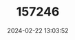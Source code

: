 ---
title: "157246"
category: "Chamaeleo chamaeleon"
draft: false
date: 2024-02-22 13:03:52
languages:
  English: ["Common Chameleon", "Mediterranean Chameleon"]
  Turkish: ["Bukalemun"]
  Portuguese: ["Camaleão"]
  Spanish; Castilian: ["Camaleón Común"]
  Italian: ["Camaleonte Comune"]
  German: ["Europäisches Chamäleon"]
  Greek, Modern (1453-): ["Κοινός Χαμαιλέοντας"]
---